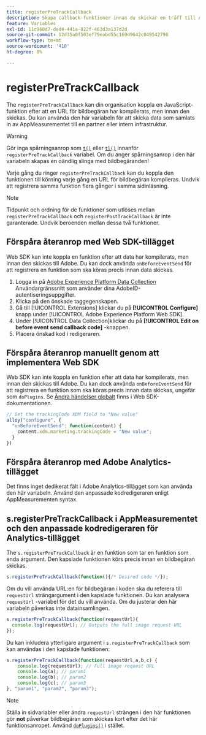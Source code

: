 ```yaml
---
title: registerPreTrackCallback
description: Skapa callback-funktioner innan du skickar en träff till Adobe.
feature: Variables
exl-id: 11c960d7-ded4-441a-822f-463d3a137d2d
source-git-commit: 12d35a0f503ef79eabd55c169d9642c049542798
workflow-type: tm+mt
source-wordcount: '410'
ht-degree: 0%

---
```


# registerPreTrackCallback

The `registerPreTrackCallback` kan din organisation koppla en JavaScript-funktion efter att en URL för bildbegäran har kompilerats, men innan den skickas. Du kan använda den här variabeln för att skicka data som samlats in av AppMeasurementet till en partner eller intern infrastruktur.

>[!WARNING]
>
>Gör inga spårningsanrop som [`t()`](t-method.md) eller [`tl()`](tl-method.md) innanför `registerPreTrackCallback` variabel. Om du anger spårningsanrop i den här variabeln skapas en oändlig slinga med bildbegäranden!

Varje gång du ringer `registerPreTrackCallback` kan du koppla den funktionen till körning varje gång en URL för bildbegäran kompileras. Undvik att registrera samma funktion flera gånger i samma sidinläsning.

>[!NOTE]
>
>Tidpunkt och ordning för de funktioner som utlöses mellan `registerPreTrackCallback` och `registerPostTrackCallback` är inte garanterade. Undvik beroenden mellan dessa två funktioner.

## Förspåra återanrop med Web SDK-tillägget

Web SDK kan inte koppla en funktion efter att data har kompilerats, men innan den skickas till Adobe. Du kan dock använda `onBeforeEventSend` för att registrera en funktion som ska köras precis innan data skickas.

1. Logga in på [Adobe Experience Platform Data Collection](https://experience.adobe.com/data-collection) Användargränssnitt som använder dina AdobeID-autentiseringsuppgifter.
1. Klicka på den önskade taggegenskapen.
1. Gå till [!UICONTROL Extensions] klickar du på **[!UICONTROL Configure]** knapp under [!UICONTROL Adobe Experience Platform Web SDK].
1. Under [!UICONTROL Data Collection]klickar du på **[!UICONTROL Edit on before event send callback code]** -knappen.
1. Placera önskad kod i redigeraren.

## Förspåra återanrop manuellt genom att implementera Web SDK

Web SDK kan inte koppla en funktion efter att data har kompilerats, men innan den skickas till Adobe. Du kan dock använda `onBeforeEventSend` för att registrera en funktion som ska köras precis innan data skickas, ungefär som `doPlugins`. Se [Ändra händelser globalt](https://experienceleague.adobe.com/docs/experience-platform/edge/fundamentals/tracking-events.html#modifying-events-globally) finns i Web SDK-dokumentationen.

```js
// Set the trackingCode XDM field to "New value"
alloy("configure", {
  "onBeforeEventSend": function(content) {
    content.xdm.marketing.trackingCode = "New value";
  }
})
```

## Förspåra återanrop med Adobe Analytics-tillägget

Det finns inget dedikerat fält i Adobe Analytics-tillägget som kan använda den här variabeln. Använd den anpassade kodredigeraren enligt AppMeasurementen syntax.

## s.registerPreTrackCallback i AppMeasurementet och den anpassade kodredigeraren för Analytics-tillägget

The `s.registerPreTrackCallback` är en funktion som tar en funktion som enda argument. Den kapslade funktionen körs precis innan en bildbegäran skickas.

```js
s.registerPreTrackCallback(function(){/* Desired code */});
```

Om du vill använda URL:en för bildbegäran i koden ska du referera till `requestUrl` strängargument i den kapslade funktionen. Du kan analysera `requestUrl` -variabel för det du vill använda. Om du justerar den här variabeln påverkas inte datainsamlingen.

```js
s.registerPreTrackCallback(function(requestUrl){
  console.log(requestUrl); // Outputs the full image request URL
});
```

Du kan inkludera ytterligare argument i `s.registerPreTrackCallback` som kan användas i den kapslade funktionen:

```js
s.registerPreTrackCallback(function(requestUrl,a,b,c) {
    console.log(requestUrl); // Full image request URL
    console.log(a); // param1
    console.log(b); // param2
    console.log(c); // param3
}, "param1", "param2", "param3");
```

>[!NOTE]
>
>Ställa in sidvariabler eller ändra `requestUrl` strängen i den här funktionen gör **not** påverkar bildbegäran som skickas kort efter det här funktionsanropet. Använd [`doPlugins()`](doplugins.md) i stället.
